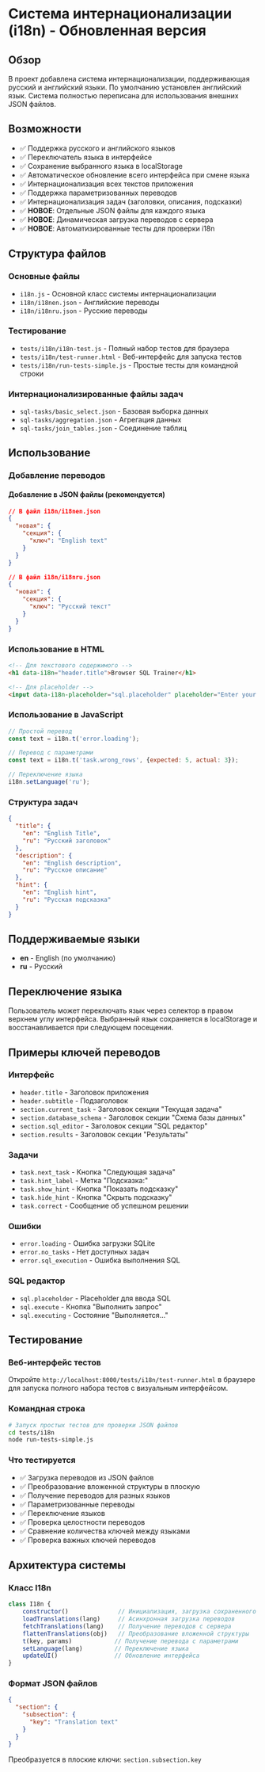 # Система интернационализации (i18n) - Обновленная версия

## Обзор

В проект добавлена система интернационализации, поддерживающая русский и английский языки. По умолчанию установлен английский язык. Система полностью переписана для использования внешних JSON файлов.

## Возможности

- ✅ Поддержка русского и английского языков
- ✅ Переключатель языка в интерфейсе
- ✅ Сохранение выбранного языка в localStorage
- ✅ Автоматическое обновление всего интерфейса при смене языка
- ✅ Интернационализация всех текстов приложения
- ✅ Поддержка параметризованных переводов
- ✅ Интернационализация задач (заголовки, описания, подсказки)
- ✅ **НОВОЕ**: Отдельные JSON файлы для каждого языка
- ✅ **НОВОЕ**: Динамическая загрузка переводов с сервера
- ✅ **НОВОЕ**: Автоматизированные тесты для проверки i18n

## Структура файлов

### Основные файлы
- `i18n.js` - Основной класс системы интернационализации
- `i18n/i18nen.json` - Английские переводы
- `i18n/i18nru.json` - Русские переводы

### Тестирование
- `tests/i18n/i18n-test.js` - Полный набор тестов для браузера
- `tests/i18n/test-runner.html` - Веб-интерфейс для запуска тестов
- `tests/i18n/run-tests-simple.js` - Простые тесты для командной строки

### Интернационализированные файлы задач
- `sql-tasks/basic_select.json` - Базовая выборка данных
- `sql-tasks/aggregation.json` - Агрегация данных
- `sql-tasks/join_tables.json` - Соединение таблиц

## Использование

### Добавление переводов

#### Добавление в JSON файлы (рекомендуется)
```json
// В файл i18n/i18nen.json
{
  "новая": {
    "секция": {
      "ключ": "English text"
    }
  }
}

// В файл i18n/i18nru.json  
{
  "новая": {
    "секция": {
      "ключ": "Русский текст"
    }
  }
}
```

### Использование в HTML
```html
<!-- Для текстового содержимого -->
<h1 data-i18n="header.title">Browser SQL Trainer</h1>

<!-- Для placeholder -->
<input data-i18n-placeholder="sql.placeholder" placeholder="Enter your SQL query here...">
```

### Использование в JavaScript
```javascript
// Простой перевод
const text = i18n.t('error.loading');

// Перевод с параметрами
const text = i18n.t('task.wrong_rows', {expected: 5, actual: 3});

// Переключение языка
i18n.setLanguage('ru');
```

### Структура задач
```json
{
  "title": {
    "en": "English Title",
    "ru": "Русский заголовок"
  },
  "description": {
    "en": "English description",
    "ru": "Русское описание"
  },
  "hint": {
    "en": "English hint",
    "ru": "Русская подсказка"
  }
}
```

## Поддерживаемые языки

- **en** - English (по умолчанию)
- **ru** - Русский

## Переключение языка

Пользователь может переключать язык через селектор в правом верхнем углу интерфейса. Выбранный язык сохраняется в localStorage и восстанавливается при следующем посещении.

## Примеры ключей переводов

### Интерфейс
- `header.title` - Заголовок приложения
- `header.subtitle` - Подзаголовок
- `section.current_task` - Заголовок секции "Текущая задача"
- `section.database_schema` - Заголовок секции "Схема базы данных"
- `section.sql_editor` - Заголовок секции "SQL редактор"
- `section.results` - Заголовок секции "Результаты"

### Задачи
- `task.next_task` - Кнопка "Следующая задача"
- `task.hint_label` - Метка "Подсказка:"
- `task.show_hint` - Кнопка "Показать подсказку"
- `task.hide_hint` - Кнопка "Скрыть подсказку"
- `task.correct` - Сообщение об успешном решении

### Ошибки
- `error.loading` - Ошибка загрузки SQLite
- `error.no_tasks` - Нет доступных задач
- `error.sql_execution` - Ошибка выполнения SQL

### SQL редактор
- `sql.placeholder` - Placeholder для ввода SQL
- `sql.execute` - Кнопка "Выполнить запрос"
- `sql.executing` - Состояние "Выполняется..."

## Тестирование

### Веб-интерфейс тестов
Откройте `http://localhost:8000/tests/i18n/test-runner.html` в браузере для запуска полного набора тестов с визуальным интерфейсом.

### Командная строка
```bash
# Запуск простых тестов для проверки JSON файлов
cd tests/i18n
node run-tests-simple.js
```

### Что тестируется
- ✅ Загрузка переводов из JSON файлов
- ✅ Преобразование вложенной структуры в плоскую
- ✅ Получение переводов для разных языков
- ✅ Параметризованные переводы  
- ✅ Переключение языков
- ✅ Проверка целостности переводов
- ✅ Сравнение количества ключей между языками
- ✅ Проверка важных ключей переводов

## Архитектура системы

### Класс I18n
```javascript
class I18n {
    constructor()              // Инициализация, загрузка сохраненного языка
    loadTranslations(lang)     // Асинхронная загрузка переводов
    fetchTranslations(lang)    // Получение переводов с сервера
    flattenTranslations(obj)   // Преобразование вложенной структуры
    t(key, params)            // Получение перевода с параметрами
    setLanguage(lang)         // Переключение языка
    updateUI()                // Обновление интерфейса
}
```

### Формат JSON файлов
```json
{
  "section": {
    "subsection": {
      "key": "Translation text"
    }
  }
}
```

Преобразуется в плоские ключи: `section.subsection.key`